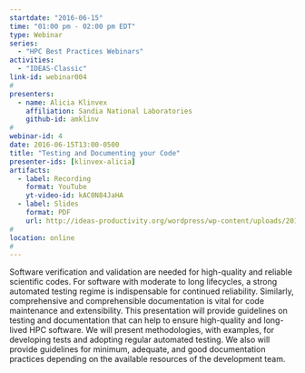 ```yaml
---
startdate: "2016-06-15"
time: "01:00 pm - 02:00 pm EDT"
type: Webinar
series:
  - "HPC Best Practices Webinars"
activities:
  - "IDEAS-Classic"
link-id: webinar004
#
presenters:
  - name: Alicia Klinvex
    affiliation: Sandia National Laboratories
    github-id: amklinv
#
webinar-id: 4
date: 2016-06-15T13:00-0500
title: "Testing and Documenting your Code"
presenter-ids: [klinvex-alicia]
artifacts:
  - label: Recording
    format: YouTube
    yt-video-id: kAC0N84JaHA
  - label: Slides
    format: PDF
    url: http://ideas-productivity.org/wordpress/wp-content/uploads/2018/03/webinar004-testing-klinvex.pdf
#
location: online
#
---
```

Software verification and validation are needed for high-quality and
reliable scientific codes. For software with moderate to long
lifecycles, a strong automated testing regime is indispensable for
continued reliability. Similarly, comprehensive and comprehensible
documentation is vital for code maintenance and extensibility. This
presentation will provide guidelines on testing and documentation that
can help to ensure high-quality and long-lived HPC software. We will
present methodologies, with examples, for developing tests and
adopting regular automated testing. We also will provide guidelines
for minimum, adequate, and good documentation practices depending on
the available resources of the development team.
